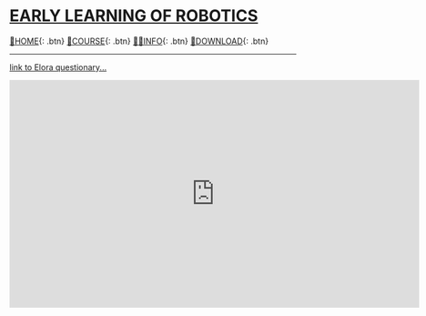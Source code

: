# [EARLY LEARNING OF ROBOTICS](../index)
[🏡HOME](./index){: .btn}
[📝COURSE](./Skripta/index.md){: .btn}
[👨‍🎓INFO](./info.html){: .btn}
[💾DOWNLOAD](./Presnemi/index){: .btn}

---

[link to Elora questionary...](https://forms.gle/W7ai6KfErc8jAMi1A)

<iframe width="720" height="400" frameborder="0"
    src="https://www.youtube.com/embed/5EBgWaqmi2s">
</iframe>
